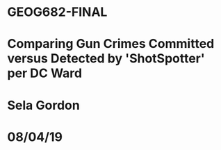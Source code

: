 # GEOG682-FINAL
# Comparing  Gun Crimes Committed versus Detected by 'ShotSpotter' per DC Ward
# Sela Gordon
# 08/04/19



